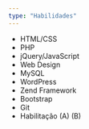 ```yaml
---
type: "Habilidades"
---
```


* HTML/CSS
* PHP
* jQuery/JavaScript
* Web Design
* MySQL
* WordPress
* Zend Framework
* Bootstrap
* Git
* Habilitação (A) (B)
